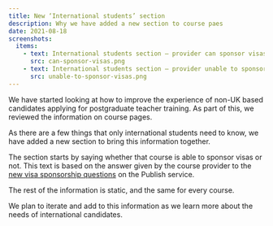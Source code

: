 ```yaml
---
title: New ‘International students’ section
description: Why we have added a new section to course paes
date: 2021-08-18
screenshots:
  items:
    - text: International students section – provider can sponsor visas
      src: can-sponsor-visas.png
    - text: International students section – provider unable to sponsor visas
      src: unable-to-sponsor-visas.png
---
```


We have started looking at how to improve the experience of non-UK based candidates applying for postgraduate teacher training. As part of this, we reviewed the information on course pages.

As there are a few things that only international students need to know, we have added a new section to bring this information together.

The section starts by saying whether that course is able to sponsor visas or not. This text is based on the answer given by the course provider to the [new visa sponsorship questions](/publish-teacher-training-courses/visa-sponsorship/) on the Publish service.

The rest of the information is static, and the same for every course.

We plan to iterate and add to this information as we learn more about the needs of international candidates.
